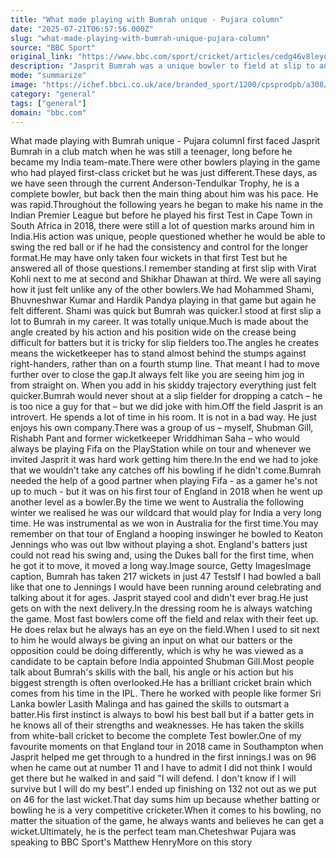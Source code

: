 ```yaml
---
title: "What made playing with Bumrah unique - Pujara column"
date: "2025-07-21T06:57:56.000Z"
slug: "what-made-playing-with-bumrah-unique-pujara-column"
source: "BBC Sport"
original_link: "https://www.bbc.com/sport/cricket/articles/cedg46v8leyo"
description: "Jasprit Bumrah was a unique bowler to field at slip to and the 'perfect' team-mate, writes former India batter Cheteshwar Pujara."
mode: "summarize"
image: "https://ichef.bbci.co.uk/ace/branded_sport/1200/cpsprodpb/a308/live/f57c28f0-6261-11f0-b1b9-2b94c1f6d9f3.jpg"
category: "general"
tags: ["general"]
domain: "bbc.com"
---
```

<p>What made playing with Bumrah unique - Pujara columnI first faced Jasprit Bumrah in a club match when he was still a teenager, long before he became my India team-mate.There were other bowlers playing in the game who had played first-class cricket but he was just different.These days, as we have seen through the current Anderson-Tendulkar Trophy, he is a complete bowler, but back then the main thing about him was his pace. He was rapid.Throughout the following years he began to make his name in the Indian Premier League but before he played his first Test in Cape Town in South Africa in 2018, there were still a lot of question marks around him in India.His action was unique, people questioned whether he would be able to swing the red ball or if he had the consistency and control for the longer format.He may have only taken four wickets in that first Test but he answered all of those questions.I remember standing at first slip with Virat Kohli next to me at second and Shikhar Dhawan at third. We were all saying how it just felt unlike any of the other bowlers.We had Mohammed Shami, Bhuvneshwar Kumar and Hardik Pandya playing in that game but again he felt different. Shami was quick but Bumrah was quicker.I stood at first slip a lot to Bumrah in my career. It was totally unique.Much is made about the angle created by his action and his position wide on the crease being difficult for batters but it is tricky for slip fielders too.The angles he creates means the wicketkeeper has to stand almost behind the stumps against right-handers, rather than on a fourth stump line. That meant I had to move further over to close the gap.It always felt like you are seeing him jog in from straight on. When you add in his skiddy trajectory everything just felt quicker.Bumrah would never shout at a slip fielder for dropping a catch – he is too nice a guy for that – but we did joke with him.Off the field Jasprit is an introvert. He spends a lot of time in his room. It is not in a bad way. He just enjoys his own company.There was a group of us – myself, Shubman Gill, Rishabh Pant and former wicketkeeper Wriddhiman Saha – who would always be playing Fifa on the PlayStation while on tour and whenever we invited Jasprit it was hard work getting him there.In the end we had to joke that we wouldn't take any catches off his bowling if he didn't come.Bumrah needed the help of a good partner when playing Fifa - as a gamer he's not up to much - but it was on his first tour of England in 2018 when he went up another level as a bowler.By the time we went to Australia the following winter we realised he was our wildcard that would play for India a very long time. He was instrumental as we won in Australia for the first time.You may remember on that tour of England a hooping inswinger he bowled to Keaton Jennings who was out lbw without playing a shot. England's batters just could not read his swing and, using the Dukes ball for the first time, when he got it to move, it moved a long way.Image source, Getty ImagesImage caption, Bumrah has taken 217 wickets in just 47 TestsIf I had bowled a ball like that one to Jennings I would have been running around celebrating and talking about it for ages. Jasprit stayed cool and didn't ever brag.He just gets on with the next delivery.In the dressing room he is always watching the game. Most fast bowlers come off the field and relax with their feet up. He does relax but he always has an eye on the field.When I used to sit next to him he would always be giving an input on what our batters or the opposition could be doing differently, which is why he was viewed as a candidate to be captain before India appointed Shubman Gill.Most people talk about Bumrah's skills with the ball, his angle or his action but his biggest strength is often overlooked.He has a brilliant cricket brain which comes from his time in the IPL. There he worked with people like former Sri Lanka bowler Lasith Malinga and has gained the skills to outsmart a batter.His first instinct is always to bowl his best ball but if a batter gets in he knows all of their strengths and weaknesses. He has taken the skills from white-ball cricket to become the complete Test bowler.One of my favourite moments on that England tour in 2018 came in Southampton when Jasprit helped me get through to a hundred in the first innings.I was on 96 when he came out at number 11 and I have to admit I did not think I would get there but he walked in and said "I will defend. I don't know if I will survive but I will do my best".I ended up finishing on 132 not out as we put on 46 for the last wicket.That day sums him up because whether batting or bowling he is a very competitive cricketer.When it comes to his bowling, no matter the situation of the game, he always wants and believes he can get a wicket.Ultimately, he is the perfect team man.Cheteshwar Pujara was speaking to BBC Sport's Matthew HenryMore on this story</p>